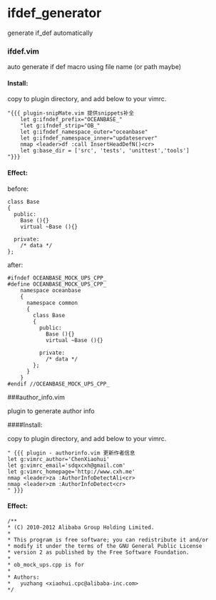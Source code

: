 ifdef_generator
===============

generate if_def automatically

### ifdef.vim

auto generate if def macro using file name (or path maybe)

#### Install:

copy to plugin directory, and add below to your vimrc.

    "{{{ plugin-snipMate.vim 提供snippets补全
        let g:ifndef_prefix="OCEANBASE_"
        "let g:ifndef_strip="OB_"
        let g:ifndef_namespace_outer="oceanbase"
        let g:ifndef_namespace_inner="updateserver"
        nmap <leader>df :call InsertHeadDefN()<cr>
        let g:base_dir = ['src', 'tests', 'unittest','tools']
    "}}}

#### Effect:

before:

    class Base
    {
      public:
        Base (){}
        virtual ~Base (){}

      private:
        /* data */
    };

after:

    #ifndef OCEANBASE_MOCK_UPS_CPP_
    #define OCEANBASE_MOCK_UPS_CPP_
        namespace oceanbase
        {
          namespace common
          {
            class Base
            {
              public:
                Base (){}
                virtual ~Base (){}

              private:
                /* data */
            };
          }
        }
    #endif //OCEANBASE_MOCK_UPS_CPP_


###author_info.vim

plugin to generate author info

####Install:

copy to plugin directory, and add below to your vimrc.

    " {{{ plugin - authorinfo.vim 更新作者信息
    let g:vimrc_author='ChenXiaohui'
    let g:vimrc_email='sdqxcxh@gmail.com'
    let g:vimrc_homepage='http://www.cxh.me'
    nmap <leader>za :AuthorInfoDetectAli<cr>
    nmap <leader>zm :AuthorInfoDetect<cr>
    " }}}

#### Effect:

    /**
    * (C) 2010-2012 Alibaba Group Holding Limited.
    *
    * This program is free software; you can redistribute it and/or
    * modify it under the terms of the GNU General Public License
    * version 2 as published by the Free Software Foundation.
    *
    * ob_mock_ups.cpp is for
    *   
    * Authors:
    *   yuzhang <xiaohui.cpc@alibaba-inc.com>
    */

